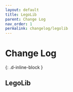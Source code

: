 ```yaml
---
layout: default
title: LegoLib
parent: Change Log
nav_order: 1
permalink: changelog/legolib
---
```

# Change Log
{: .d-inline-block }  

## LegoLib  

